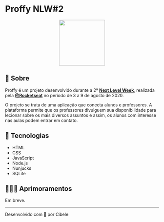 # Proffy NLW#2

<p align="center">
  <img src="https://ik.imagekit.io/capitao/Proffy/nlw2_6d7PvlHZ5.svg" width="150" >
</p>

## 📝 Sobre
Proffy é um projeto desenvolvido durante a 2ª **[Next Level Week](https://nextlevelweek.com/)**, realizada pela **[@Rocketseat](https://github.com/Rocketseat)** no período de 3 a 9 de agosto de 2020.

O projeto se trata de uma aplicação que conecta alunos e professores. A plataforma permite que os professores divulguem sua disponibilidade para lecionar sobre os mais diversos assuntos e assim, os alunos com interesse nas aulas podem entrar em contato.

## 🚀 Tecnologias
- HTML
- CSS
- JavaScript
- Node.js
- Nunjucks
- SQLite

## 👩🏽‍💻 Aprimoramentos

Em breve.

---

Desenvolvido com 💜 por Cibele

